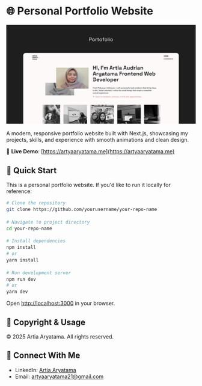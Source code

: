 # 🌐 Personal Portfolio Website

![Portfolio Screenshot](./public/projects/readme.png)

A modern, responsive portfolio website built with Next.js, showcasing my projects, skills, and experience with smooth animations and clean design.

🔗 **Live Demo**: [https://artyaaryatama.me](https://artyaaryatama.me)

## 🚀 Quick Start

This is a personal portfolio website. If you'd like to run it locally for reference:

```bash
# Clone the repository
git clone https://github.com/yourusername/your-repo-name

# Navigate to project directory
cd your-repo-name

# Install dependencies
npm install
# or
yarn install

# Run development server
npm run dev
# or
yarn dev
```

Open [http://localhost:3000](http://localhost:3000) in your browser.

## 📄 Copyright & Usage

© 2025 Artia Aryatama. All rights reserved.


## 🤝 Connect With Me
- LinkedIn: [Artia Aryatama](https://linkedin.com/in/artyaaryatama)
- Email: artyaaryatama21@gmail.com
